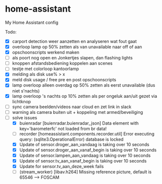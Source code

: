 # home-assistant
My Home Assistant config

Todo:
  * [x] carport detection weer aanzetten en analyseren wat fout gaat
  * [x] overloop lamp op 50% zetten als van unavailable naar off of aan
  * [x] opschoonscripts werkend maken
  * [ ] als poort nog open en Jonkertjes slapen, dan flashing lights
  * [ ] knoppen afstandsbediening koppelen aan scenes
  * [ ] testje met colorloop kantoorlamp
  * [x] melding als disk use% > x
  * [x] meld disk usage / free pre en post opschoonscripts
  * [x] lamp overloop alleen overdag op 50% zetten als eerst unavailable (dus niet s'nachts)
  * [x] lamp overloop 's nachts op 10% zetten als per ongeluk aan/uit gezet via lichtknop
  * [ ] sync camera beelden/videos naar cloud en zet link in slack
  * [ ] warning als camera buiten uit + koppeling met armed/beveiliging
  * [ ] solve issues
    * [x] buienradar [buienradar.buienradar_json] Data element with key='barometerfc' not loaded from br data!
    * [ ] recorder [homeassistant.components.recorder.util] Error executing query: (sqlite3.OperationalError) database is locked
    * [x]    Update of sensor.droger_aan_vandaag is taking over 10 seconds
    * [x]    Update of sensor.droger_aan_vanaf_begin is taking over 10 seconds
    * [x]    Update of sensor.lampen_aan_vandaag is taking over 10 seconds
    * [x]    Update of sensor.tv_aan_vanaf_begin is taking over 10 seconds
    * [x]    Update for sensor.tv_aan_deze_week fails
    * [ ]    (stream_worker) [libav.h264] Missing reference picture, default is 65546 --> FOSCAM